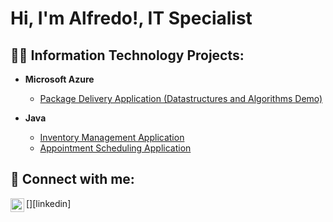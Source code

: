 <h1>Hi, I'm Alfredo!, IT Specialist </h1>

<h2>👨‍💻 Information Technology Projects:</h2>

- <b>Microsoft Azure</b>
  - [Package Delivery Application (Datastructures and Algorithms Demo)](https://github.com/farredondo3/pythonProject)
  
- <b>Java</b>
    - [Inventory Management Application](https://github.com/farredondo3/wguSoftware1FX)
    - [Appointment Scheduling Application](https://github.com/farredondo3/AlfredoArredondoC195PAv1.2)



<h2> 🤳 Connect with me:</h2>

\[<img align="left" alt="JoshMadakor | LinkedIn" width="22px" src="https://cdn.jsdelivr.net/npm/simple-icons@v3/icons/linkedin.svg" />][linkedin]
